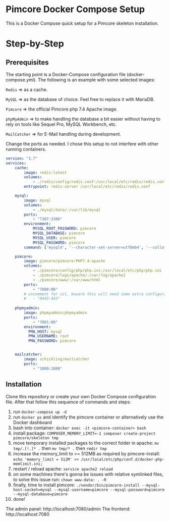 # Pimcore Docker Compose Setup
This is a Docker Compose quick setup for a Pimcore skeleton installation.

# Step-by-Step

## Prerequisites
The starting point is a Docker-Compose configuration file (docker-compose.yml). The following is an example with some selected images: 

`Redis` => as a cache.

`MySQL` => as the database of choice. Feel free to replace it with MariaDB.

`Pimcore` => the official Pimcore php 7.4 Apache image.

`phpMyAdmin` => to make handling the database a bit easier without having to rely on tools like Sequel Pro, MySQL Workbench, etc.

`MailCatcher` => for E-Mail handling during development.

Change the ports as needed. I chose this setup to not interfere with other running containers.

```yml
version: "3.7"
services:
    cache:
        image: redis:latest
        volumes:
            - ./redis/config/redis.conf:/usr/local/etc/redis/redis.conf:ro
        entrypoint: redis-server /usr/local/etc/redis/redis.conf

    mysql:
        image: mysql
        volumes:
            - ./mysql/data/:/var/lib/mysql
        ports:
            - "7307:3306"
        environment:
            MYSQL_ROOT_PASSWORD: pimcore
            MYSQL_DATABASE: pimcore
            MYSQL_USER: pimcore
            MYSQL_PASSWORD: pimcore
        command: ['mysqld', '--character-set-server=utf8mb4', '--collation-server=utf8mb4_unicode_ci']

    pimcore:
        image: pimcore/pimcore:PHP7.4-apache
        volumes:
            - ./pimcore/config/php/php.ini:/usr/local/etc/php/php.ini         
            - ./pimcore/logs/apache/:/var/log/apache2
            - ./pimcore/www/:/var/www/html        
        ports:
            - "7080:80"
        # uncomment for ssl, beware this will need some extra configuration for certificates.
        #   - "8443:443"
    
    phpmyadmin:
        image: phpmyadmin/phpmyadmin
        ports:
            - "7081:80"
        environment:
          PMA_HOST: mysql
          PMA_USERNAME: root
          PMA_PASSWORD: pimcore


    mailcatcher:
        image: schickling/mailcatcher
        ports:
            - "1080:1080"
```

## Installation
Clone this repository or create your own Docker Compose configuration file. After that follow this sequence of commands and steps:

1. run `docker-compose up -d` 
2. run `docker ps` and identify the pimcore container or alternatively use the Docker dashboard
3. bash into container: `docker exec -it <pimcore-container> bash`
4. install package: `COMPOSER_MEMORY_LIMIT=-1 composer create-project pimcore/skeleton tmp`
5. move temporary installed packages to the correct folder in apache: `mv tmp/.[!.]* .` then `mv tmp/* .` then `rmdir tmp`
6. increase the memory_limit to >= 512MB as required by pimcore-install: `echo 'memory_limit = 512M' >> /usr/local/etc/php/conf.d/docker-php-memlimit.ini;`
7. restart / reload apache: `service apache2 reload`
8. on some machines there's gonna be issues with relative symlinked files, to solve this issue run: `chown www-data: . -R`
9. finally, time to install pimcore: `./vendor/bin/pimcore-install --mysql-host-socket=mysql --mysql-username=pimcore --mysql-password=pimcore --mysql-database=pimcore`
10. done!

The admin panel: http://localhost:7080/admin 
The frontend: http://localhost:7080
